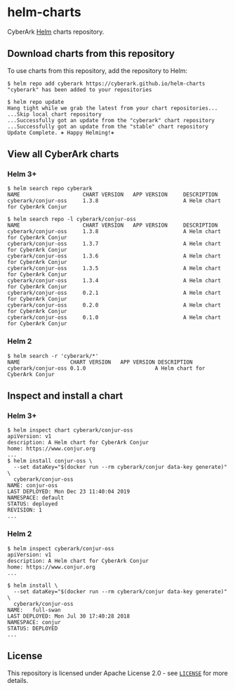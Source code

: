 # helm-charts

CyberArk [Helm](https://github.com/helm/helm) charts repository.

## Download charts from this repository

To use charts from this repository, add the repository to Helm:

```sh-session
$ helm repo add cyberark https://cyberark.github.io/helm-charts
"cyberark" has been added to your repositories

$ helm repo update
Hang tight while we grab the latest from your chart repositories...
...Skip local chart repository
...Successfully got an update from the "cyberark" chart repository
...Successfully got an update from the "stable" chart repository
Update Complete. ⎈ Happy Helming!⎈
```

## View all CyberArk charts

### Helm 3+

```sh-session
$ helm search repo cyberark
NAME                    CHART VERSION   APP VERSION     DESCRIPTION                     
cyberark/conjur-oss     1.3.8                           A Helm chart for CyberArk Conjur

$ helm search repo -l cyberark/conjur-oss
NAME                    CHART VERSION   APP VERSION     DESCRIPTION                     
cyberark/conjur-oss     1.3.8                           A Helm chart for CyberArk Conjur
cyberark/conjur-oss     1.3.7                           A Helm chart for CyberArk Conjur
cyberark/conjur-oss     1.3.6                           A Helm chart for CyberArk Conjur
cyberark/conjur-oss     1.3.5                           A Helm chart for CyberArk Conjur
cyberark/conjur-oss     1.3.4                           A Helm chart for CyberArk Conjur
cyberark/conjur-oss     0.2.1                           A Helm chart for CyberArk Conjur
cyberark/conjur-oss     0.2.0                           A Helm chart for CyberArk Conjur
cyberark/conjur-oss     0.1.0                           A Helm chart for CyberArk Conjur
```

### Helm 2
```sh-session
$ helm search -r 'cyberark/*'
NAME                CHART VERSION	APP VERSION DESCRIPTION
cyberark/conjur-oss 0.1.0                      A Helm chart for CyberArk Conjur
```

## Inspect and install a chart

### Helm 3+
```sh-session
$ helm inspect chart cyberark/conjur-oss
apiVersion: v1
description: A Helm chart for CyberArk Conjur
home: https://www.conjur.org
...
$ helm install conjur-oss \
  --set dataKey="$(docker run --rm cyberark/conjur data-key generate)" \
  cyberark/conjur-oss
NAME: conjur-oss
LAST DEPLOYED: Mon Dec 23 11:40:04 2019
NAMESPACE: default
STATUS: deployed
REVISION: 1
...
```

### Helm 2
```sh-session
$ helm inspect cyberark/conjur-oss
apiVersion: v1
description: A Helm chart for CyberArk Conjur
home: https://www.conjur.org
...

$ helm install \
  --set dataKey="$(docker run --rm cyberark/conjur data-key generate)" \
  cyberark/conjur-oss
NAME:   full-swan
LAST DEPLOYED: Mon Jul 30 17:40:28 2018
NAMESPACE: conjur
STATUS: DEPLOYED
...
```

## License

This repository is licensed under Apache License 2.0 - see [`LICENSE`](LICENSE) for more details.
